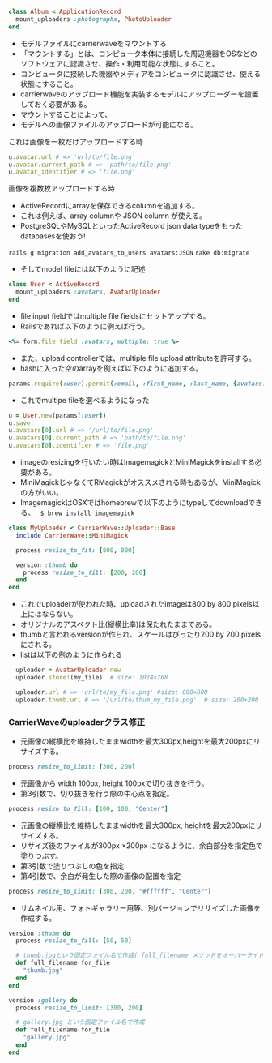 ```ruby
class Album < ApplicationRecord
  mount_uploaders :photographs, PhotoUploader
end
```

- モデルファイルにcarrierwaveをマウントする
- 「マウントする」とは、コンピュータ本体に接続した周辺機器をOSなどのソフトウェアに認識させ、操作・利用可能な状態にすること。
- コンピュータに接続した機器やメディアをコンピュータに認識させ、使える状態にすること。
- carrierwaveのアップロード機能を実装するモデルにアップローダーを設置しておく必要がある。
- マウントすることによって、
- モデルへの画像ファイルのアップロードが可能になる。

これは画像を一枚だけアップロードする時
```ruby
u.avatar.url # => 'url/to/file.png'
u.avatar.current_path # => 'path/to/file.png'
u.avatar_identifier # => 'file.png'
```

画像を複数枚アップロードする時
- ActiveRecordにarrayを保存できるcolumnを追加する。
- これは例えば、array columnや JSON column が使える。
- PostgreSQLやMySQLといったActiveRecord json data typeをもったdatabasesを使おう!

`rails g migration add_avatars_to_users avatars:JSON`
`rake db:migrate`

- そしてmodel fileには以下のように記述
```ruby
class User < ActiveRecord
  mount_uploaders :avatars, AvatarUploader
end
```

- file input fieldではmultiple file fieldsにセットアップする。
- Railsであれば以下のように例えば行う。

```ruby
<%= form.file_field :avatars, multiple: true %>
```

- また、upload controllerでは、multiple file upload attributeを許可する。
- hashに入った空のarrayを例えば以下のように追加する。

```ruby
params.require(:user).permit(:email, :first_name, :last_name, {avatars: []})
```

- これでmultipe fileを選べるようになった

```ruby
u = User.new(params[:user])
u.save!
u.avatars[0].url # => '/url/to/file.png'
u.avatars[0].current_path # => 'path/to/file.png'
u.avatars[0].identifier # => 'file.png'
```


- imageのresizingを行いたい時はImagemagickとMiniMagickをinstallする必要がある。
- MiniMagickじゃなくてRMagickがオススメされる時もあるが、MiniMagickの方がいい。
- ImagemagickはOSXではhomebrewで以下のようにtypeしてdownloadできる。
` $ brew install imagemagick`
```ruby
class MyUploader < CarrierWave::Uploader::Base
  include CarrierWave::MiniMagick

  process resize_to_fit: [800, 800]

  version :thumb do
    process resize_to_fill: [200, 200]
  end
end
```

- これでuploaderが使われた時、uploadされたimageは800 by 800 pixels以上にはならない。
- オリジナルのアスペクト比(縦横比率)は保たれたままである。
- thumbと言われるversionが作られ、スケールはぴったり200 by 200 pixelsにされる。
- listは以下の例のように作られる
```ruby
  uploader = AvatarUploader.new
  uploader.store!(my_file)  # size: 1024×768

  uploader.url # => 'url/to/my_file.png' #size: 800×800
  uploader.thumb.url # => '/url/to/thum_my_file.png'  # size: 200×200
```


### CarrierWaveのuploaderクラス修正
- 元画像の縦横比を維持したままwidthを最大300px,heightを最大200pxにリサイズする。
```ruby
process resize_to_limit: [300, 200]
```
- 元画像から width 100px, height 100pxで切り抜きを行う。
- 第3引数で、切り抜きを行う際の中心点を指定。
```ruby
process resize_to_fill: [100, 100, "Center"]
```
- 元画像の縦横比を維持したままwidthを最大300px, heightを最大200pxにリサイズする。
- リサイズ後のファイルが300px ×200px になるように、余白部分を指定色で塗りつぶす。
- 第3引数で塗りつぶしの色を指定
- 第4引数で、余白が発生した際の画像の配置を指定
```ruby
process resize_to_limit: [300, 200, "#ffffff", "Center"]
```
- サムネイル用、フォトギャラリー用等、別バージョンでリサイズした画像を作成する。

```ruby
version :thubm do
  process resize_to_fill: [50, 50]

  # thumb.jpgという固定ファイル名で作成( full_filename メソッドをオーバーライド)
  def full_filename for_file
    "thumb.jpg"
  end
end

version :gallery do
  process resize_to_limit: [300, 200]

  # gallery.jpg という固定ファイル名で作成
  def full_filename for_file
    "gallery.jpg"
  end
end
```
